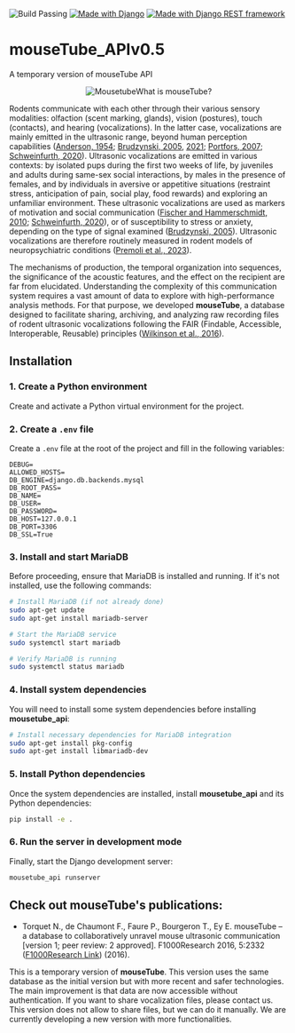 ![Build Passing](https://img.shields.io/github/actions/workflow/status/mouseTube/mousetube_APIv0.5/ci.yml?branch=ci_readme)
[![Made with Django](https://img.shields.io/badge/Made%20with-Django-blue)](https://www.djangoproject.com/)
[![Made with Django REST framework](https://img.shields.io/badge/Made%20with-Django%20REST%20framework-blue)](https://www.django-rest-framework.org/)

# mouseTube_APIv0.5
A temporary version of mouseTube API

<p align="center">
  <img src="https://mousetube.pasteur.fr/images/logo_mousetube_big.png" alt="Mousetube" style="max-width: 50%;>
</p>

## What is mouseTube?

Rodents communicate with each other through their various sensory modalities: olfaction (scent marking, glands), vision (postures), touch (contacts), and hearing (vocalizations). In the latter case, vocalizations are mainly emitted in the ultrasonic range, beyond human perception capabilities ([Anderson, 1954](https://doi.org/10.1126/science.119.3101.808); [Brudzynski, 2005](https://doi.org/10.1007/s10519-004-0858-3), [2021](https://doi.org/10.3390/brainsci11050605); [Portfors, 2007](https://www.metris.nl/media/documents/TypesandFunctionsofUSVinLabRatsandMice.pdf); [Schweinfurth, 2020](https://doi.org/10.7554/eLife.54020)).
Ultrasonic vocalizations are emitted in various contexts: by isolated pups during the first two weeks of life, by juveniles and adults during same-sex social interactions, by males in the presence of females, and by individuals in aversive or appetitive situations (restraint stress, anticipation of pain, social play, food rewards) and exploring an unfamiliar environment. These ultrasonic vocalizations are used as markers of motivation and social communication ([Fischer and Hammerschmidt, 2010](https://doi.org/10.1111/j.1601-183X.2010.00610.x); [Schweinfurth, 2020](https://doi.org/10.7554/eLife.54020)), or of susceptibility to stress or anxiety, depending on the type of signal examined ([Brudzynski, 2005](https://doi.org/10.1007/s10519-004-0858-3)).
Ultrasonic vocalizations are therefore routinely measured in rodent models of neuropsychiatric conditions ([Premoli et al., 2023](https://doi.org/10.1111/ejn.15957)).

The mechanisms of production, the temporal organization into sequences, the significance of the acoustic features, and the effect on the recipient are far from elucidated. Understanding the complexity of this communication system requires a vast amount of data to explore with high-performance analysis methods. For that purpose, we developed **mouseTube**, a database designed to facilitate sharing, archiving, and analyzing raw recording files of rodent ultrasonic vocalizations following the FAIR (Findable, Accessible, Interoperable, Reusable) principles ([Wilkinson et al., 2016](https://doi.org/10.1038/sdata.2016.18)).


## Installation

### 1. Create a Python environment

Create and activate a Python virtual environment for the project.

### 2. Create a `.env` file

Create a `.env` file at the root of the project and fill in the following variables:

```env
DEBUG=
ALLOWED_HOSTS=
DB_ENGINE=django.db.backends.mysql
DB_ROOT_PASS=
DB_NAME=
DB_USER=
DB_PASSWORD=
DB_HOST=127.0.0.1
DB_PORT=3306
DB_SSL=True
```

### 3. Install and start MariaDB

Before proceeding, ensure that MariaDB is installed and running. If it's not installed, use the following commands:

```bash
# Install MariaDB (if not already done)
sudo apt-get update
sudo apt-get install mariadb-server

# Start the MariaDB service
sudo systemctl start mariadb

# Verify MariaDB is running
sudo systemctl status mariadb
```

### 4. Install system dependencies

You will need to install some system dependencies before installing **mousetube_api**:

```bash
# Install necessary dependencies for MariaDB integration
sudo apt-get install pkg-config
sudo apt-get install libmariadb-dev
```

### 5. Install Python dependencies

Once the system dependencies are installed, install **mousetube_api** and its Python dependencies:

```bash
pip install -e .
```

### 6. Run the server in development mode

Finally, start the Django development server:

```bash
mousetube_api runserver
```

## Check out mouseTube's publications:

- Torquet N., de Chaumont F., Faure P., Bourgeron T., Ey E. mouseTube – a database to collaboratively unravel mouse ultrasonic communication [version 1; peer review: 2 approved]. F1000Research 2016, 5:2332 ([F1000Research Link](https://doi.org/10.12688/f1000research.9439.1)) (2016).

This is a temporary version of **mouseTube**.
This version uses the same database as the initial version but with more recent and safer technologies. The main improvement is that data are now accessible without authentication.
If you want to share vocalization files, please contact us. This version does not allow to share files, but we can do it manually.
We are currently developing a new version with more functionalities.
